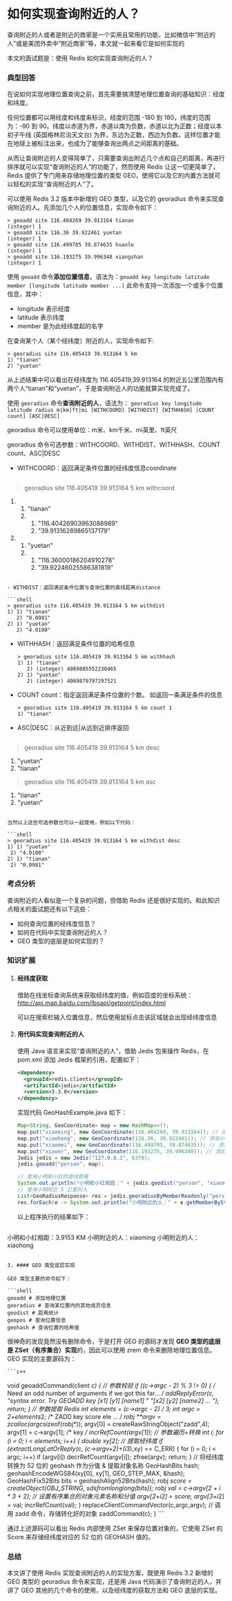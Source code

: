 # 如何实现查询附近的人？

查询附近的人或者是附近的商家是一个实用且常用的功能，比如微信中“附近的人”或是美团外卖中“附近商家”等，本文就一起来看它是如何实现的

本文的面试题是：使用 Redis 如何实现查询附近的人？

### 典型回答

在说如何实现地理位置查询之前，首先需要搞清楚地理位置查询的基础知识：经度和纬度。

任何位置都可以用经度和纬度来标识，经度的范围 -180 到 180，纬度的范围为：-90 到 90。纬度以赤道为界，赤道以南为负数，赤道以北为正数；经度以本初子午线 (英国格林尼治天文台) 为界，东边为正数，西边为负数。这样位置才能在地球上被标注出来，也成为了能够查询出两点之间距离的基础。

从而让查询附近的人变得简单了，只需要查询出附近几个点和自己的距离，再进行排序就可以实现“查询附近的人”的功能了，然而使用 Redis 让这一切更简单了，Redis 提供了专门用来存储地理位置的类型 GEO，使用它以及它的内置方法就可以轻松的实现“查询附近的人”了。

可以使用 Redis 3.2 版本中新增的 GEO 类型，以及它的 georadius 命令来实现查询附近的人。先添加几个人的位置信息，实现命令如下：

```shell
> geoadd site 116.404269 39.913164 tianan
(integer) 1
> geoadd site 116.36 39.922461 yuetan
(integer) 1
> geoadd site 116.499705 39.874635 huanle
(integer) 1
> geoadd site 116.193275 39.996348 xiangshan
(integer) 1
```

使用 `geoadd` 命令**添加位置信息**，语法为：`geoadd key longitude latitude member [longitude latitude member ...]` 此命令支持一次添加一个或多个位置信息，其中：

- longitude 表示经度
- latitude 表示纬度
- member 是为此经纬度起的名字

在查询某个人（某个经纬度）附近的人，实现命令如下:

```shell
> georadius site 116.405419 39.913164 5 km
1) "tianan"
2) "yuetan"
```

从上述结果中可以看出在经纬度为 116.405419,39.913164 的附近五公里范围内有两个人“tianan”和“yuetan”，于是查询附近人的功能就算实现完成了。

使用 `georadius` 命令**查询附近的人**，语法为： `georadius key longitude latitude radius m|km|ft|mi [WITHCOORD] [WITHDIST] [WITHHASH] [COUNT count] [ASC|DESC]`

georadius 命令可以使用单位：m米、km千米、mi英里、ft英尺

georadius 命令可选参数：WITHCOORD、WITHDIST、WITHHASH、COUNT count、ASC|DESC

- WITHCOORD：返回满足条件位置的经纬度信息coordinate

  ```shell
> georadius site 116.405419 39.913164 5 km withcoord
  1) 1) "tianan"
     2) 1) "116.40426903963088989"
        2) "39.91316289865137179"
  2) 1) "yuetan"
     2) 1) "116.36000186204910278"
        2) "39.92246025586381819"
  ```
  
- WITHDIST：返回满足条件位置与查询位置的直线距离distance

  ```shell
> georadius site 116.405419 39.913164 5 km withdist
  1) 1) "tianan"
     2) "0.0981"
  2) 1) "yuetan"
     2) "4.0100"
  ```
  
- WITHHASH：返回满足条件位置的哈希信息
  
  ```shell
  > georadius site 116.405419 39.913164 5 km withhash
  1) 1) "tianan"
     2) (integer) 4069885552230465
  2) 1) "yuetan"
     2) (integer) 4069879797297521
  ```
  
- COUNT count：指定返回满足条件位置的个数。 如返回一条满足条件的信息
  
  ```shell
  > georadius site 116.405419 39.913164 5 km count 1
  1) "tianan"
  ```
  
- ASC|DESC：从近到远|从远到近排序返回

  ```shell
> georadius site 116.405419 39.913164 5 km desc
  1) "yuetan"
  2) "tianan"
  > georadius site 116.405419 39.913164 5 km asc
  1) "tianan"
  2) "yuetan"
  ```

当然以上这些可选参数也可以一起使用，例如以下代码：

```shell
> georadius site 116.405419 39.913164 5 km withdist desc
1) 1) "yuetan"
   2) "4.0100"
2) 1) "tianan"
   2) "0.0981"
```

### 考点分析

查询附近的人看似是一个复杂的问题，但借助 Redis 还是很好实现的。和此知识点相关的面试题还有以下这些：

- 如何查询位置的经纬度信息？
- 如何在代码中实现查询附近的人？
- GEO 类型的底层是如何实现的？

### 知识扩展

1. #### 经纬度获取

   借助在线坐标查询系统来获取经纬度的值，例如百度的坐标系统：http://api.map.baidu.com/lbsapi/getpoint/index.html

   可以在搜索栏输入位置信息，然后使用鼠标点击该区域就会出现经纬度信息

2. #### 用代码实现查询附近的人

   使用 Java 语言来实现“查询附近的人”，借助 Jedis 包来操作 Redis，在 pom.xml 添加 Jedis 框架的引用，配置如下：

   ```xml
   <dependency>
     <groupId>redis.clients</groupId>
     <artifactId>jedis</artifactId>
     <version>3.3.0</version>
   </dependency>
   ```

   实现代码 GeoHashExample.java 如下：

   ```java
   Map<String, GeoCoordinate> map = new HashMap<>();
   map.put("xiaoming", new GeoCoordinate(116.404269, 39.913164)); // 添加小明的位置
   map.put("xiaohong", new GeoCoordinate(116.36, 39.922461)); // 添加小红的位置
   map.put("xiaomei", new GeoCoordinate(116.499705, 39.874635)); // 添加小美的位置
   map.put("xiaoer", new GeoCoordinate(116.193275, 39.996348)); // 添加小二的位置
   Jedis jedis = new Jedis("127.0.0.1", 6379);
   jedis.geoadd("person", map);
   
   // 查询小明和小红的直线距离
   System.out.println("小明和小红相距：" + jedis.geodist("person", "xiaoming", "xiaohong", GeoUnit.KM) + " KM");
   // 查询小明附近 5 公里的人
   List<GeoRadiusResponse> res = jedis.georadiusByMemberReadonly("person", "xiaoming", 5, GeoUnit.KM);
   res.forEach(e -> System.out.println("小明附近的人：" + e.getMemberByString()));
   ```
   
   以上程序执行的结果如下：
   
   ```
小明和小红相距：3.9153 KM
   小明附近的人：xiaoming
小明附近的人：xiaohong
   ```
   
3. #### GEO 类型底层实现

   GEO 类型主要的命令如下：

   ```shell
   geoadd # 添加地理位置
   georadius # 查询某位置内的其他成员信息
   geodist # 距离统计
   geopos # 查询位置信息
   geohash # 查询位置的哈希值
   ```

   很神奇的发现竟然没有删除命令，于是打开 GEO 的源码才发现 **GEO 类型的底层是 ZSet（有序集合）实现**的，因此可以使用 zrem 命令来删除地理位置信息。GEO 实现的主要源码为：

    ```c++
   void geoaddCommand(client *c) {
     // 参数校验
     if ((c->argc - 2) % 3 != 0) {
       /* Need an odd number of arguments if we got this far... */
       addReplyError(c, "syntax error. Try GEOADD key [x1] [y1] [name1] "
                     "[x2] [y2] [name2] ... ");
       return;
     }
     // 参数提取 Redis
     int elements = (c->argc - 2) / 3;
     int argc = 2+elements*2; /* ZADD key score ele ... */
     robj **argv = zcalloc(argc*sizeof(robj*));
     argv[0] = createRawStringObject("zadd",4);
     argv[1] = c->argv[1]; /* key */
     incrRefCount(argv[1]);
     // 参数遍历+转换
     int i;
     for (i = 0; i < elements; i++) {
       double xy[2];
       // 提取经纬度
       if (extractLongLatOrReply(c, (c->argv+2)+(i*3),xy) == C_ERR) {
         for (i = 0; i < argc; i++)
           if (argv[i]) decrRefCount(argv[i]);
         zfree(argv);
         return;
       }
       // 将经纬度转换为 52 位的 geohash 作为分值 & 提取对象名称
       GeoHashBits hash;
       geohashEncodeWGS84(xy[0], xy[1], GEO_STEP_MAX, &hash);
       GeoHashFix52Bits bits = geohashAlign52Bits(hash);
       robj *score = createObject(OBJ_STRING, sdsfromlonglong(bits));
       robj *val = c->argv[2 + i * 3 + 2];
       // 设置有序集合的对象元素名称和分值
       argv[2+i*2] = score;
       argv[3+i*2] = val;
       incrRefCount(val);
     }
     replaceClientCommandVector(c,argc,argv);
     // 调用 zadd 命令，存储转化好的对象
     zaddCommand(c);
   }
    ```

   通过上述源码可以看出 Redis 内部使用 ZSet 来保存位置对象的，它使用 ZSet 的 Score 来存储经纬度对应的 52 位的 GEOHASH 值的。

### 总结

本文讲了使用 Redis 实现查询附近的人的实现方案，既使用 Redis 3.2 新增的 GEO 类型的 georadius 命令来实现，还是用 Java 代码演示了查询附近的人，并讲了 GEO 其他的几个命令的使用，以及经纬度的获取方法和 GEO 底层的实现。